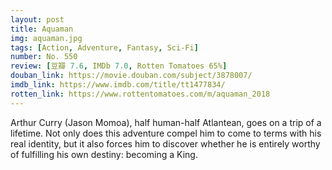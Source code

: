 ```yaml
---
layout: post 
title: Aquaman
img: aquaman.jpg
tags: [Action, Adventure, Fantasy, Sci-Fi]
number: No. 550
review: [豆瓣 7.6, IMDb 7.0, Rotten Tomatoes 65%]
douban_link: https://movie.douban.com/subject/3878007/
imdb_link: https://www.imdb.com/title/tt1477834/
rotten_link: https://www.rottentomatoes.com/m/aquaman_2018
---
```


Arthur Curry (Jason Momoa), half human-half Atlantean, goes on a trip of a lifetime. Not only does this adventure compel him to come to terms with his real identity, but it also forces him to discover whether he is entirely worthy of fulfilling his own destiny: becoming a King.